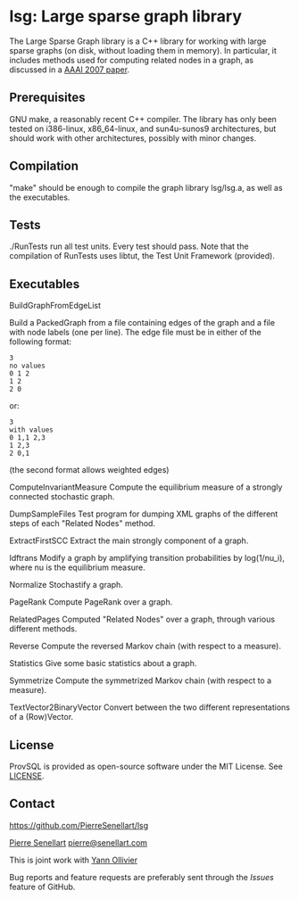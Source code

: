 # lsg: Large sparse graph library

The Large Sparse Graph library is a C++ library for working with large sparse graphs (on disk, without loading them in memory). In particular, it includes methods used for computing related nodes in a graph, as discussed in a [AAAI 2007 paper](https://pierre.senellart.com/publications/ollivier2007finding/).

## Prerequisites

GNU make, a reasonably recent C++ compiler. The library has only been
tested on i386-linux, x86_64-linux, and sun4u-sunos9 architectures, but
should work with other architectures, possibly with minor changes.

## Compilation

"make" should be enough to compile the graph library lsg/lsg.a, as well
as the executables.

## Tests

./RunTests run all test units. Every test should pass. Note that the
compilation of RunTests uses libtut, the Test Unit Framework (provided).

## Executables

BuildGraphFromEdgeList

  Build a PackedGraph from a file containing edges of the graph and a
file with node labels (one per line). The edge file must be in either of
the following format:

```
3
no values
0 1 2
1 2
2 0
```
  
or:
```
3
with values
0 1,1 2,3
1 2,3
2 0,1
```
(the second format allows weighted edges)

ComputeInvariantMeasure
  Compute the equilibrium measure of a strongly connected stochastic
graph.

DumpSampleFiles
  Test program for dumping XML graphs of the different steps of each
"Related Nodes" method.

ExtractFirstSCC
  Extract the main strongly component of a graph.

Idftrans
  Modify a graph by amplifying transition probabilities by log(1/nu_i),
where nu is the equilibrium measure.
  
Normalize
  Stochastify a graph.

PageRank
  Compute PageRank over a graph.

RelatedPages
  Computed "Related Nodes" over a graph, through various different
methods.

Reverse
  Compute the reversed Markov chain (with respect to a measure).

Statistics
  Give some basic statistics about a graph.

Symmetrize
  Compute the symmetrized Markov chain (with respect to a measure).

TextVector2BinaryVector
  Convert between the two different representations of a (Row)Vector.

## License

ProvSQL is provided as open-source software under the MIT License. See [LICENSE](LICENSE).

## Contact

https://github.com/PierreSenellart/lsg

[Pierre Senellart](https://pierre.senellart.com/) <pierre@senellart.com>

This is joint work with [Yann Ollivier](http://www.yann-ollivier.org/)

Bug reports and feature requests are
preferably sent through the *Issues* feature of GitHub.
